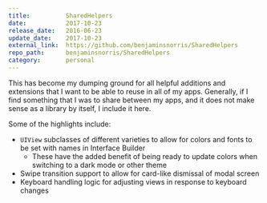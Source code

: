 ```yaml
---
title:          SharedHelpers
date:           2017-10-23
release_date:   2016-06-23
update_date:    2017-10-23
external_link:  https://github.com/benjaminsnorris/SharedHelpers
repo_path:      benjaminsnorris/SharedHelpers
category:       personal
---
```


This has become my dumping ground for all helpful additions and extensions that I want to be able to reuse in all of my apps. Generally, if I find something that I was to share between my apps, and it does not make sense as a library by itself, I include it here.

Some of the highlights include:
- `UIView` subclasses of different varieties to allow for colors and fonts to be set with names in Interface Builder
	- These have the added benefit of being ready to update colors when switching to a dark mode or other theme
- Swipe transition support to allow for card-like dismissal of modal screen
- Keyboard handling logic for adjusting views in response to keyboard changes
